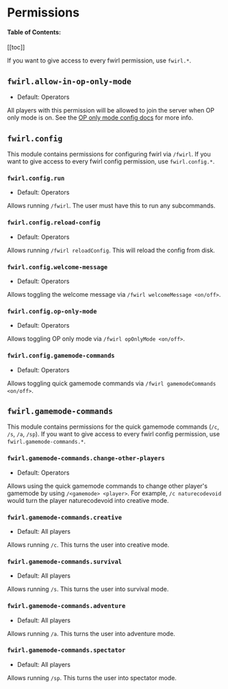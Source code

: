 # Permissions

<h4>Table of Contents:</h4>

[[toc]]

If you want to give access to every fwirl permission, use `fwirl.*`.

## `fwirl.allow-in-op-only-mode`

-   Default: Operators

All players with this permission will be allowed to join the server when OP only mode is on. See the
[OP only mode config docs](/docs/config.html#oponlymode) for more info.

## `fwirl.config`

This module contains permissions for configuring fwirl via `/fwirl`. If you want to give access to every fwirl config
permission, use `fwirl.config.*`.

### `fwirl.config.run`

-   Default: Operators

Allows running `/fwirl`. The user must have this to run any subcommands.

### `fwirl.config.reload-config`

-   Default: Operators

Allows running `/fwirl reloadConfig`. This will reload the config from disk.

### `fwirl.config.welcome-message`

-   Default: Operators

Allows toggling the welcome message via `/fwirl welcomeMessage <on/off>`.

### `fwirl.config.op-only-mode`

-   Default: Operators

Allows toggling OP only mode via `/fwirl opOnlyMode <on/off>`.

### `fwirl.config.gamemode-commands`

-   Default: Operators

Allows toggling quick gamemode commands via `/fwirl gamemodeCommands <on/off>`.

## `fwirl.gamemode-commands`

This module contains permissions for the quick gamemode commands (`/c`, `/s`, `/a`, `/sp`). If you want to give access
to every fwirl config permission, use `fwirl.gamemode-commands.*`.

### `fwirl.gamemode-commands.change-other-players`

-   Default: Operators

Allows using the quick gamemode commands to change other player's gamemode by using `/<gamemode> <player>`. For example,
`/c naturecodevoid` would turn the player naturecodevoid into creative mode.

### `fwirl.gamemode-commands.creative`

-   Default: All players

Allows running `/c`. This turns the user into creative mode.

### `fwirl.gamemode-commands.survival`

-   Default: All players

Allows running `/s`. This turns the user into survival mode.

### `fwirl.gamemode-commands.adventure`

-   Default: All players

Allows running `/a`. This turns the user into adventure mode.

### `fwirl.gamemode-commands.spectator`

-   Default: All players

Allows running `/sp`. This turns the user into spectator mode.
